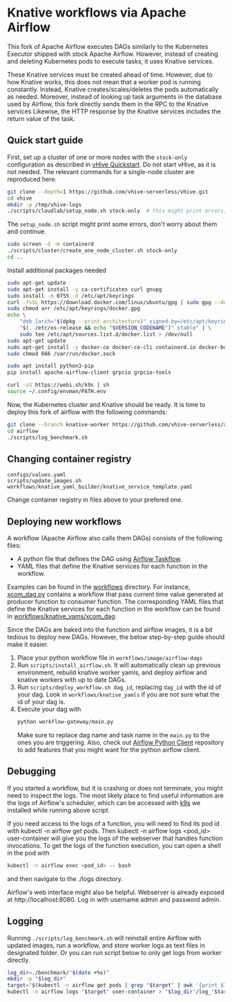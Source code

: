 # Knative workflows via Apache Airflow

This fork of Apache Airflow executes DAGs similarly to the Kubernetes Executor
shipped with stock Apache Airflow.
However, instead of creating and deleting Kubernetes pods to execute tasks,
it uses Knative services.

These Knative services must be created ahead of time.
However, due to how Knative works, this does not mean that a worker pod is
running constantly.
Instead, Knative creates/scales/deletes the pods automatically as needed.
Moreover, instead of looking up task arguments in the database used by Airflow,
this fork directly sends them in the RPC to the Knative services
Likewise, the HTTP response by the Knative services includes the return value
of the task.

## Quick start guide
First, set up a cluster of one or more nodes with the `stock-only` configuration
as described in
[vHive Quickstart](https://github.com/vhive-serverless/vHive/blob/main/docs/quickstart_guide.md).
Do not start vHive, as it is not needed.
The relevant commands for a single-node cluster are reproduced here.

```bash
git clone --depth=1 https://github.com/vhive-serverless/vhive.git
cd vhive
mkdir -p /tmp/vhive-logs
./scripts/cloudlab/setup_node.sh stock-only  # this might print errors, ignore them
```

The `setup_node.sh` script might print some errors, don't worry about them and continue.

```bash
sudo screen -d -m containerd
./scripts/cluster/create_one_node_cluster.sh stock-only
cd ..
```

Install additional packages needed
```bash
sudo apt-get update
sudo apt-get install -y ca-certificates curl gnupg
sudo install -m 0755 -d /etc/apt/keyrings
curl -fsSL https://download.docker.com/linux/ubuntu/gpg | sudo gpg --dearmor -o /etc/apt/keyrings/docker.gpg
sudo chmod a+r /etc/apt/keyrings/docker.gpg
echo \
    "deb [arch="$(dpkg --print-architecture)" signed-by=/etc/apt/keyrings/docker.gpg] https://download.docker.com/linux/ubuntu \
    "$(. /etc/os-release && echo "$VERSION_CODENAME")" stable" | \
    sudo tee /etc/apt/sources.list.d/docker.list > /dev/null
sudo apt-get update
sudo apt-get install -y docker-ce docker-ce-cli containerd.io docker-buildx-plugin docker-compose-plugin
sudo chmod 666 /var/run/docker.sock

sudo apt install python3-pip
pip install apache-airflow-client grpcio grpcio-tools

curl -sS https://webi.sh/k9s | sh
source ~/.config/envman/PATH.env
```

Now, the Kubernetes cluster and Knative should be ready.
It is time to deploy this fork of airflow with the following commands:
```bash
git clone --branch knative-worker https://github.com/vhive-serverless/airflow.git
cd airflow
./scripts/log_benchmark.sh
```
## Changing container registry
```
configs/values.yaml
scripts/update_images.sh
workflows/knative_yaml_builder/knative_service_template.yaml
```
Change container registry in files above to your prefered one.


## Deploying new workflows
A workflow (Apache Airflow also calls them DAGs) consists of the following files:
- A python file that defines the DAG using [Airflow Taskflow](https://airflow.apache.org/docs/apache-airflow/stable/core-concepts/taskflow.html).
- YAML files that define the Knative services for each function in the workflow.

Examples can be found in the [workflows](workflows) directory.
For instance, [xcom_dag.py](workflows/image/airflow-dags/xcpom_dag.py) contains
a workflow that pass current time value generated at producer function to consumer function.
The corresponding YAML files that define the Knative services for each
function in the workflow can be found in [workflows/knative_yams/xcom_dag](workflows/knative_yams/xcom_dag).

Since the DAGs are baked into the function and airflow images, it is a bit tedious
to deploy new DAGs.
However, the below step-by-step guide should make it easier.
1. Place your python workflow file in `workflows/image/airflow-dags`
2. Run `scripts/install_airflow.sh`. It will automatically clean up previous environment, rebuild knative worker yamls, and deploy airflow and knative workers with up to date DAGs.
3. Run `scripts/deploy_workflow.sh dag_id`, replacing `dag_id` with the id of your dag.
   Look in `workflows/knative_yamls` if you are not sure what the id of your dag is.
4. Execute your dag with
    ```bash
    python workflow-gateway/main.py
    ```
   Make sure to replace dag name and task name in the `main.py` to the ones you are triggering. 
   Also, check out [Airflow Python Client](https://github.com/apache/airflow-client-python) repository to add features that you might want for the python airflow client.

## Debugging
If you started a workflow, but it is crashing or does not terminate, you might
need to inspect the logs.
The most likely place to find useful information are the logs of Airflow's scheduler,
which can be accessed with [k9s](https://k9scli.io/) we installed while running above script.

If you need access to the logs of a function, you will need to find its pod id with kubectl -n airflow get pods. Then kubectl -n airflow logs <pod_id> user-container will give you the logs of the webserver that handles function invocations. To get the logs of the function execution, you can open a shell in the pod with
``` bash
kubectl -n airflow exec <pod_id> -- bash
```
and then navigate to the ./logs directory.

Airflow's web interface might also be helpful. Webserver is already exposed at http://localhost:8080. Log in with username admin and password admin.

## Logging
Running `./scripts/log_benchmark.sh` will reinstall entire Airflow with updated images, run a workflow, and store worker logs as text files in designated folder.
Or you can run script below to only get logs from worker directly.
```bash
log_dir=./benchmark/"$(date +%s)"
mkdir -p "$log_dir"
target="$(kubectl -n airflow get pods | grep "$target" | awk '{print $1}')"
kubectl -n airflow logs "$target" user-container > "$log_dir"/log_"$target".log
```
